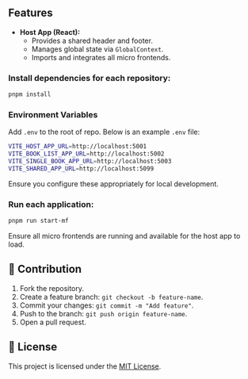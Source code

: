 ## Features

- **Host App (React):**
  - Provides a shared header and footer.
  - Manages global state via `GlobalContext`.
  - Imports and integrates all micro frontends.

### Install dependencies for each repository:

```sh
pnpm install
```

### Environment Variables

Add `.env` to the root of repo. Below is an example `.env` file:

```sh
VITE_HOST_APP_URL=http://localhost:5001
VITE_BOOK_LIST_APP_URL=http://localhost:5002
VITE_SINGLE_BOOK_APP_URL=http://localhost:5003
VITE_SHARED_APP_URL=http://localhost:5099
```

Ensure you configure these appropriately for local development.

### Run each application:

```sh
pnpm run start-mf
```

Ensure all micro frontends are running and available for the host app to load.

## 🤝 Contribution

1. Fork the repository.
2. Create a feature branch: `git checkout -b feature-name`.
3. Commit your changes: `git commit -m "Add feature"`.
4. Push to the branch: `git push origin feature-name`.
5. Open a pull request.

## 📜 License

This project is licensed under the [MIT License](LICENSE).
